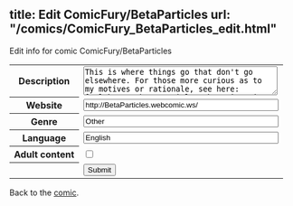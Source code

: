 title: Edit ComicFury/BetaParticles
url: "/comics/ComicFury_BetaParticles_edit.html"
---
Edit info for comic ComicFury/BetaParticles

<form name="comic" action="http://gaepostmail.appspot.com/comic/" method="post">
<table class="comicinfo">
<tr>
<th>Description</th><td><textarea name="description" cols="40" rows="3">This is where things go that don't go elsewhere. For those more curious as to my motives or rationale, see here: [url=http://betaparticles.thecomicseries.com/about/]Click this[/url]</textarea></td>
</tr>
<tr>
<th>Website</th><td><input type="text" name="url" value="http://BetaParticles.webcomic.ws/" size="40"/></td>
</tr>
<tr>
<th>Genre</th><td><input type="text" name="genre" value="Other" size="40"/></td>
</tr>
<tr>
<th>Language</th><td><input type="text" name="language" value="English" size="40"/></td>
</tr>
<tr>
<th>Adult content</th><td><input type="checkbox" name="adult" value="adult" /></td>
</tr>
<tr>
<th></th><td>
<input type="hidden" name="comic" value="ComicFury_BetaParticles" />
<input type="submit" name="submit" value="Submit" />
</td>
</tr>
</table>
</form>

Back to the [comic](ComicFury_BetaParticles.html).
